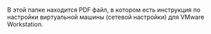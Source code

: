 В этой папке находится PDF файл, в котором есть инструкция по настройки виртуальной машины (сетевой настройки) для VMware Workstation.